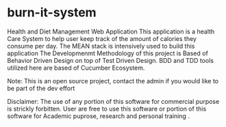 # burn-it-system
Health and Diet Management Web Application
This application is a health Care System to help user keep track of the amount of calories they consume per day. 
The MEAN stack is intensively used to build this application
The Developmenmt Methodology of this project is Based of Behavior Driven Design on top of Test Driven Design.
BDD and TDD tools utilized here are based of Cucumber Ecosystem. 

Note: This is an open source project, contact the admin if you would like to be part of the dev effort

Disclaimer: The use of any portion of this software for commercial purpose is strickly forbitten. User are free to use this software or portion
of this software for Academic puprose, research and personal training . 
